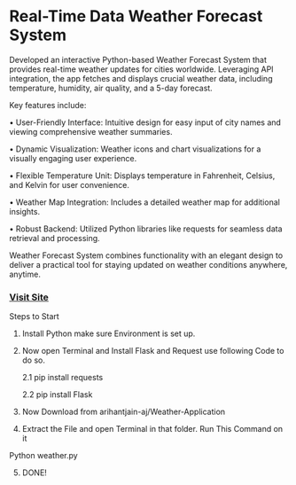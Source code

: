 # Real-Time Data Weather Forecast System































































































































































































































































































































































































































































































































Developed an interactive Python-based Weather Forecast System that provides real-time weather updates for cities worldwide. Leveraging API integration, the app fetches and displays crucial weather data, including temperature, humidity, air quality, and a 5-day forecast.<br>































































































































































































































































































































































































































































































































































































































































































































































































Key features include:<br>































































































































































































































































• User-Friendly Interface: Intuitive design for easy input of city names and viewing comprehensive weather summaries.<br>































































































































































































































































• Dynamic Visualization: Weather icons and chart visualizations for a visually engaging user experience.<br>































































































































































































































































• Flexible Temperature Unit: Displays temperature in Fahrenheit, Celsius, and Kelvin for user convenience.<br>































































































































































































































































• Weather Map Integration: Includes a detailed weather map for additional insights.<br>































































































































































































































































• Robust Backend: Utilized Python libraries like requests for seamless data retrieval and processing.<br>































































































































































































































































































































































































































































































































Weather Forecast System combines functionality with an elegant design to deliver a practical tool for staying updated on weather conditions anywhere, anytime.<br>































































































































































































































































































































































































































































































































### [Visit Site](https://arihantjain.pythonanywhere.com/)































































































































































































































































































































































































































































































































Steps to Start 































































































































































































































































1.	Install Python make sure Environment is set up.































































































































































































































































2.	Now open Terminal and Install Flask and Request use following Code to do so.































































































































































































































































   































































































































































































































































      2.1 pip install requests <br>































































































































































































































































      2.2 pip install Flask































































































































































































































































































































































































































































































































3.	 Now Download from arihantjain-aj/Weather-Application 































































































































































































































































4.	Extract the File and open Terminal in that folder. Run This Command on it 































































































































































































































































































































































































































































































































Python weather.py































































































































































































































































































































































































































































































































5.	DONE!

